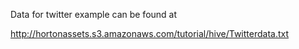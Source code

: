 Data for twitter example can be found at 

http://hortonassets.s3.amazonaws.com/tutorial/hive/Twitterdata.txt
